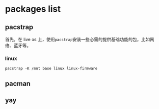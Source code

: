 # packages list

## pacstrap

首先，在 live os 上，使用`pacstrap`安装一些必需的提供基础功能的包，比如网络、蓝牙等。

### linux

```shell
pacstrap -K /mnt base linux linux-firmware
```



## pacman



## yay



